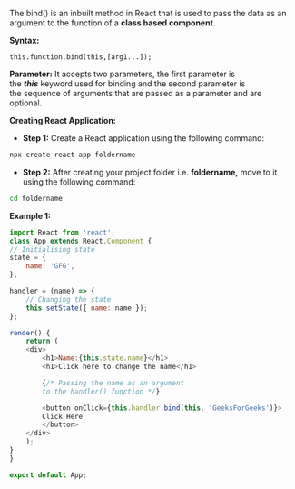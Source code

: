 The bind() is an inbuilt method in React that is used to pass the data as an argument to the function of a **class based component**.

**Syntax:**

```JS
this.function.bind(this,[arg1...]);
```

**Parameter:** It accepts two parameters, the first parameter is the _**this**_ keyword used for binding and the second parameter is the sequence of arguments that are passed as a parameter and are optional.

**Creating React Application:**

- **Step 1:** Create a React application using the following command:
```c
npx create-react-app foldername
```

- **Step 2:** After creating your project folder i.e. **foldername,** move to it using the following command:
```bash
cd foldername
```

**Example 1:**
```js
import React from 'react'; 
class App extends React.Component { 
// Initialising state 
state = { 
	name: 'GFG', 
}; 

handler = (name) => { 
	// Changing the state 
	this.setState({ name: name }); 
}; 

render() { 
	return ( 
	<div> 
		<h1>Name:{this.state.name}</h1> 
		<h1>Click here to change the name</h1> 

		{/* Passing the name as an argument 
		to the handler() function */} 

		<button onClick={this.handler.bind(this, 'GeeksForGeeks')}> 
		Click Here 
		</button> 
	</div> 
	); 
} 
} 

export default App;
```